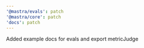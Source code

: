 ```yaml
---
'@mastra/evals': patch
'@mastra/core': patch
'docs': patch
---
```


Added example docs for evals and export metricJudge
